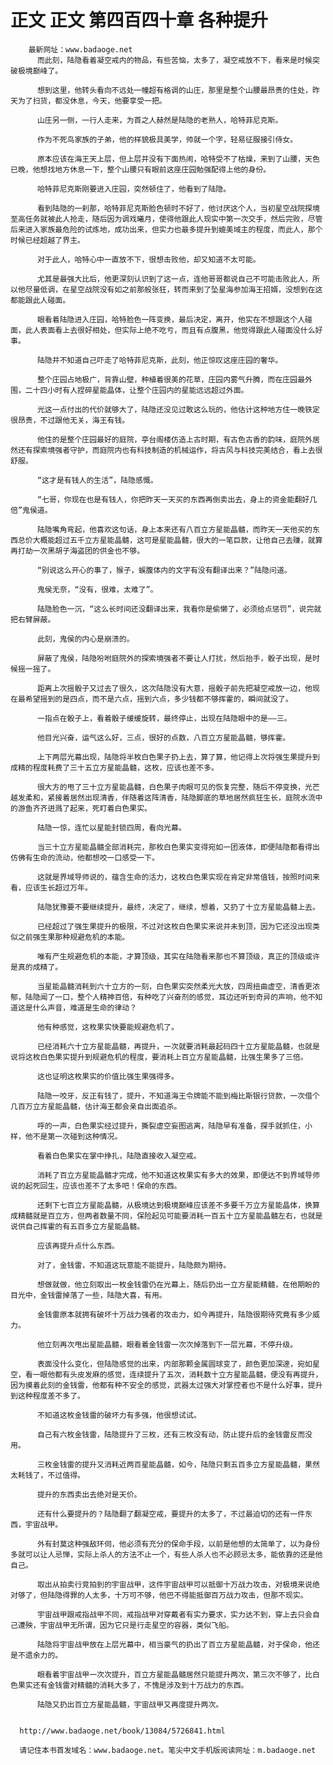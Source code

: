 # 正文 正文 第四百四十章 各种提升
        最新网址：www.badaoge.net
          而此刻，陆隐看着凝空戒内的物品，有些苦恼，太多了，凝空戒放不下，看来是时候突破极境巅峰了。
      
          想到这里，他转头看向不远处一幢超有格调的山庄，那里是整个山腰最昂贵的住处，昨天为了扫货，都没休息，今天，他要享受一把。
      
          山庄另一侧，一行人走来，为首之人赫然是陆隐的老熟人，哈特菲尼克斯。
      
          作为不死鸟家族的子弟，他的样貌极具美学，帅就一个字，轻易征服接引侍女。
      
          原本应该在海王天上层，但上层并没有下面热闹，哈特受不了枯燥，来到了山腰，天色已晚，他想找地方休息一下，整个山腰只有眼前这座庄园勉强配得上他的身份。
      
          哈特菲尼克斯刚要进入庄园，突然顿住了，他看到了陆隐。
      
          看到陆隐的一刹那，哈特菲尼克斯脸色顿时不好了，他讨厌这个人，当初星空战院探境至高任务就被此人抢走，随后因为调戏曦月，使得他跟此人现实中第一次交手，然后完败，尽管后来进入家族最危险的试炼地，成功出来，但实力也最多提升到媲美域主的程度，而此人，那个时候已经超越了界主。
      
          对于此人，哈特心中一直放不下，很想击败他，却又知道不太可能。
      
          尤其是最强大比后，他更深刻认识到了这一点，连他哥哥都说自己不可能击败此人，所以他尽量低调，在星空战院没有如之前那般张狂，转而来到了坠星海参加海王招婿，没想到在这都能跟此人碰面。
      
          眼看着陆隐进入庄园，哈特脸色一阵变换，最后决定，离开，他实在不想跟这个人碰面，此人表面看上去很好相处，但实际上绝不吃亏，而且有点腹黑，他觉得跟此人碰面没什么好事。
      
          陆隐并不知道自己吓走了哈特菲尼克斯，此刻，他正惊叹这座庄园的奢华。
      
          整个庄园占地极广，背靠山壁，种植着很美的花草，庄园内雾气升腾，而在庄园最外围，二十四小时有人捏碎星能晶体，让整个庄园内的星能远远超过外面。
      
          光这一点付出的代价就够大了，陆隐还没见过敢这么玩的，他估计这种地方住一晚铁定很昂贵，不过跟他无关，海王有钱。
      
          他住的是整个庄园最好的庭院，亭台阁楼仿造上古时期，有古色古香的韵味，庭院外居然还有探索境强者守护，而庭院内也有科技制造的机械运作，将古风与科技完美结合，看上去很舒服。
      
          “这才是有钱人的生活”，陆隐感慨。
      
          “七哥，你现在也是有钱人，你把昨天一天买的东西再倒卖出去，身上的资金能翻好几倍”鬼侯道。
      
          陆隐嘴角弯起，他喜欢这句话，身上本来还有八百立方星能晶髓，而昨天一天他买的东西总价大概能超过五千立方星能晶髓，这可是星能晶髓，很大的一笔巨款，让他自己去赚，就算再打劫一次黑胡子海盗团的供金也不够。
      
          “别说这么开心的事了，猴子，蜈腹体内的文字有没有翻译出来？”陆隐问道。
      
          鬼侯无奈，“没有，很难，太难了”。
      
          陆隐脸色一沉，“这么长时间还没翻译出来，我看你是偷懒了，必须给点惩罚”，说完就把右臂屏蔽。
      
          此刻，鬼侯的内心是崩溃的。
      
          屏蔽了鬼侯，陆隐吩咐庭院外的探索境强者不要让人打扰，然后抬手，骰子出现，是时候摇一摇了。
      
          距离上次摇骰子又过去了很久，这次陆隐没有大意，摇骰子前先把凝空戒放一边，他现在最希望摇到的是四点，而不是六点，摇到六点，多少钱都不够挥霍的，瞬间就没了。
      
          一指点在骰子上，看着骰子缓缓旋转，最终停止，出现在陆隐眼中的是——三。
      
          他目光兴奋，运气这么好，三点，很好的点数，八百立方星能晶髓，够挥霍。
      
          上下两层光幕出现，陆隐将半枚白色果子扔上去，算了算，他记得上次将强生果提升到成精的程度耗费了三十五立方星能晶髓，这枚，应该也差不多。
      
          很大方的甩了三十立方星能晶髓，白色果子肉眼可见的恢复完整，随后不停变换，光芒越发柔和，紧接着居然出现清香，伴随着这阵清香，陆隐脚底的草地居然疯狂生长，庭院水流中的游鱼齐齐迸溅了起来，死盯着白色果实。
      
          陆隐一惊，连忙以星能封锁四周，看向光幕。
      
          当三十立方星能晶髓全部消耗完，那枚白色果实变得宛如一团液体，即便陆隐都看得出仿佛有生命的流动，他都想咬一口感受一下。
      
          这就是界域导师说的，蕴含生命的活力，这枚白色果实现在肯定非常值钱，按照时间来看，应该生长超过万年。
      
          陆隐犹豫要不要继续提升，最终，决定了，继续，想着，又扔了十立方星能晶髓上去。
      
          已经超过了强生果提升的极限，不过对这枚白色果实来说并未到顶，因为它还没出现类似之前强生果那种规避危机的本能。
      
          唯有产生规避危机的本能，才算顶级，其实在陆隐看来那也不算顶级，真正的顶级或许是真的成精了。
      
          当星能晶髓消耗到六十立方的一刻，白色果实突然柔光大放，四周扭曲虚空，清香更浓郁，陆隐闻了一口，整个人精神百倍，有种吃了兴奋剂的感觉，耳边还听到奇异的声响，他不知道这是什么声音，难道是生命的律动？
      
          他有种感觉，这枚果实快要能规避危机了。
      
          已经消耗六十立方星能晶髓，再提升，一次就要消耗最起码四十立方星能晶髓，也就是说将这枚白色果实提升到规避危机的程度，要消耗上百立方星能晶髓，比强生果多了三倍。
      
          这也证明这枚果实的价值比强生果强得多。
      
          陆隐一咬牙，反正有钱了，提升，不知道海王令牌能不能到梅比斯银行贷款，一次借个几百万立方星能晶髓，估计海王都会亲自出面追杀。
      
          呼的一声，白色果实经过提升，撕裂虚空妄图逃离，陆隐早有准备，探手就抓住，小样，他不是第一次碰到这种情况。
      
          看着白色果实在掌中挣扎，陆隐直接收入凝空戒。
      
          消耗了百立方星能晶髓才完成，他不知道这枚果实有多大的效果，即便达不到界域导师说的起死回生，应该也差不了太多吧！保命的东西。
      
          还剩下七百立方星能晶髓，从极境达到极境巅峰应该差不多要千万立方星能晶体，换算成精髓就是百立方，但两者数量不同，保险起见可能要消耗一百五十立方星能晶髓左右，也就是说供自己挥霍的有五百多立方星能晶髓。
      
          应该再提升点什么东西。
      
          对了，金钱雷，不知道这玩意能不能提升，陆隐颇为期待。
      
          想做就做，他立刻取出一枚金钱雷仍在光幕上，随后扔出一立方星能精髓，在他期盼的目光中，金钱雷掉落了一些，陆隐大喜，有用。
      
          金钱雷原本就拥有破坏十万战力强者的攻击力，如今再提升，陆隐很期待究竟有多少威力。
      
          他立刻再次甩出星能晶髓，眼看着金钱雷一次次掉落到下一层光幕，不停升级。
      
          表面没什么变化，但陆隐感觉的出来，内部那颗金属圆球变了，颜色更加深邃，宛如星空，看一眼他都有头皮发麻的感觉，连续提升了五次，消耗数十立方星能晶髓，便没有再提升，因为摸着此刻的金钱雷，他都有种不安全的感觉，武器太过强大对掌控者也不是什么好事，提升到这种程度差不多了。
      
          不知道这枚金钱雷的破坏力有多强，他很想试试。
      
          自己有六枚金钱雷，陆隐提升了三枚，还有三枚没有动，防止提升后的金钱雷反而没用。
      
          三枚金钱雷的提升又消耗近两百星能晶髓，如今，陆隐只剩五百多立方星能晶髓，果然太耗钱了，不过值得。
      
          提升的东西卖出去绝对是天价。
      
          还有什么要提升的？陆隐翻了翻凝空戒，要提升的太多了，不过最迫切的还有一件东西，宇宙战甲。
      
          外有封莫这种强敌环伺，他必须有充分的保命手段，以前是他想的太简单了，以为身份多就可以让人忌惮，实际上杀人的方法不止一个，有些人杀人也不必顾忌太多，能依靠的还是他自己。
      
          取出从拍卖行竞拍到的宇宙战甲，这件宇宙战甲可以抵御十万战力攻击，对极境来说绝对够了，但陆隐得罪的人太多，十万可不够，他巴不得能抵御百万战力攻击，但那不现实。
      
          宇宙战甲跟戒指战甲不同，戒指战甲对穿戴者有实力要求，实力达不到，穿上去只会自己遭殃，宇宙战甲无所谓，因为它只是行走星空的容器，类似飞船。
      
          陆隐将宇宙战甲放在上层光幕中，相当豪气的扔出了百立方星能晶髓，对于保命，他还是不遗余力的。
      
          眼看着宇宙战甲一次次提升，百立方星能晶髓居然只能提升两次，第三次不够了，比白色果实还有金钱雷对精髓的消耗大多了，不愧是涉及到十万战力的东西。
      
          陆隐又扔出百立方星能晶髓，宇宙战甲又再度提升两次。
      
      
      http://www.badaoge.net/book/13084/5726841.html
      
      请记住本书首发域名：www.badaoge.net。笔尖中文手机版阅读网址：m.badaoge.net
